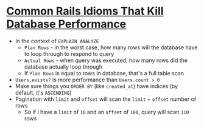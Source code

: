 # [Common Rails Idioms That Kill Database Performance](http://blog.honeybadger.io/common-rails-idioms-that-kill-database-performance/)

* In the context of `EXPLAIN ANALYZE`
  * `Plan Rows` - in the worst case, how many rows will the database have to loop through to respond to query
  * `Actual Rows` - when query was executed, how many rows did the database actually loop through
  * If `Plan Rows` is equal to rows in database, that's a full table scan
* `Users.exists?` is more performance than `Users.count > 0`
* Make sure things you `ORDER BY` (like `created_at`) have indices (by default, it's `ASCENDING`)
* Pagination with `limit` and `offset` will scan the `limit` + `offset` number of rows
  * So if I have a `limit` of `10` and an `offset` of `100`, query will scan `110` rows
